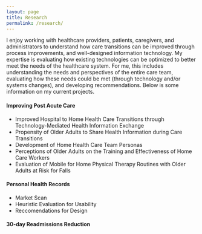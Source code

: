 ```yaml
---
layout: page
title: Research
permalink: /research/
---
```

I enjoy working with healthcare providers, patients, caregivers, and administrators to understand how care transitions can be improved through process improvements, and well-designed information technology. My expertise is evaluating how existing technologies can be optimized to better meet the needs of the healthcare system. For me, this includes understanding the needs and perspectives of the entire care team, evaluating how these needs could be met (through technology and/or systems changes), and developing recommendations. Below is some information on my current projects. 

#### Improving Post Acute Care
 
* Improved Hospital to Home Health Care Transitions through Technology-Mediated Health Information Exchange
* Propensity of Older Adults to Share Health Information during Care Transitions
* Development of Home Health Care Team Personas
* Perceptions of Older Adults on the Training and Effectiveness of Home Care Workers
* Evaluation of Mobile for Home Physical Therapy Routines with Older Adults at Risk for Falls 

#### Personal Health Records

* Market Scan
* Heuristic Evaluation for Usability
* Reccomendations for Design

#### 30-day Readmissions Reduction
